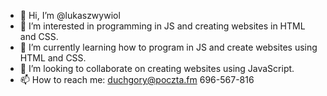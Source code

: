 - 👋 Hi, I’m @lukaszwywiol
- 👀 I’m interested in programming in JS and creating websites in HTML and CSS.
- 🌱 I’m currently learning how to program in JS and create websites using HTML and CSS.
- 💞️ I’m looking to collaborate on creating websites using JavaScript.
- 📫 How to reach me: duchgory@poczta.fm 696-567-816

<!---
lukaszwywiol/lukaszwywiol is a ✨ special ✨ repository because its `README.md` (this file) appears on your GitHub profile.
You can click the Preview link to take a look at your changes.
--->
